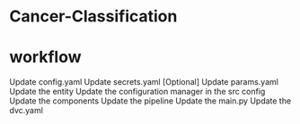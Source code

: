 # Cancer-Classification


# workflow
Update config.yaml
Update secrets.yaml [Optional]
Update params.yaml
Update the entity
Update the configuration manager in the src config
Update the components
Update the pipeline
Update the main.py
Update the dvc.yaml
